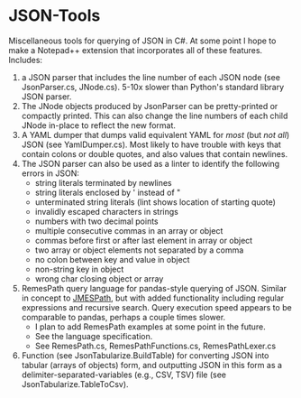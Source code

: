 # JSON-Tools
Miscellaneous tools for querying of JSON in C#.
At some point I hope to make a Notepad++ extension that incorporates all of these features.
Includes:
1. a JSON parser that includes the line number of each JSON node (see JsonParser.cs, JNode.cs). 5-10x slower than Python's standard library JSON parser.
2. The JNode objects produced by JsonParser can be pretty-printed or compactly printed. This can also change the line numbers of each child JNode in-place to reflect the new format.
2. A YAML dumper that dumps valid equivalent YAML for *most* (but *not all*) JSON (see YamlDumper.cs). Most likely to have trouble with keys that contain colons or double quotes, and also values that contain newlines.
3. The JSON parser can also be used as a linter to identify the following errors in JSON:
    * string literals terminated by newlines
    * string literals enclosed by ' instead of "
    * unterminated string literals (lint shows location of starting quote)
    * invalidly escaped characters in strings
    * numbers with two decimal points
    * multiple consecutive commas in an array or object
    * commas before first or after last element in array or object
    * two array or object elements not separated by a comma
    * no colon between key and value in object
    * non-string key in object
    * wrong char closing object or array
4. RemesPath query language for pandas-style querying of JSON. Similar in concept to [JMESPath](https://jmespath.org/), but with added functionality including regular expressions and recursive search. Query execution speed appears to be comparable to pandas, perhaps a couple times slower.
    * I plan to add RemesPath examples at some point in the future.
    * See the language specification.
    * See RemesPath.cs, RemesPathFunctions.cs, RemesPathLexer.cs
5. Function (see JsonTabularize.BuildTable) for converting JSON into tabular (arrays of objects) form, and outputting JSON in this form as a delimiter-separated-variables (e.g., CSV, TSV) file 
(see JsonTabularize.TableToCsv).